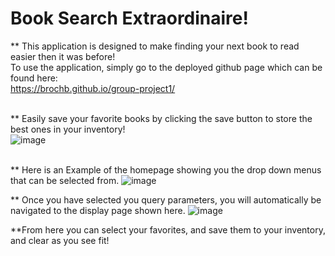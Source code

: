 # Book Search Extraordinaire!

** This application is designed to make finding your next book to read easier then it was before!<br>
To use the application, simply go to the deployed github page which can be found here:<br>
https://brochb.github.io/group-project1/<br><br>

** Easily save your favorite books by clicking the save button to store the best ones in your inventory!<br>
![image](https://github.com/brochb/group-project1/assets/39662430/fa6cd4be-6d80-40f0-a304-6054b3cca542)
<br><br>

** Here is an Example of the homepage showing you the drop down menus that can be selected from.
![image](https://github.com/brochb/group-project1/assets/39662430/50a31497-21ad-44ca-bba1-440ed9ab78b4)


** Once you have selected you query parameters, you will automatically be navigated to the display page shown here.
![image](https://github.com/brochb/group-project1/assets/39662430/1c5d23dc-6759-43fb-838a-1551f41bfe01)


**From here you can select your favorites, and save them to your inventory, and clear as you see fit!